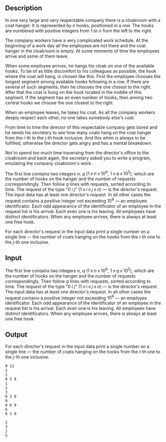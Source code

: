 ## Description

<div><p>In one very large and very respectable company there is a cloakroom with a coat hanger. It is represented by <span class="tex-span"><i>n</i></span> hooks, positioned in a row. The hooks are numbered with positive integers from 1 to <span class="tex-span"><i>n</i></span> from the left to the right.</p><p>The company workers have a very complicated work schedule. At the beginning of a work day all the employees are not there and the coat hanger in the cloakroom is empty. At some moments of time the employees arrive and some of them leave.</p><p>When some employee arrives, he hangs his cloak on one of the available hooks. To be of as little discomfort to his colleagues as possible, the hook where the coat will hang, is chosen like this. First the employee chooses the longest segment among available hooks following in a row. If there are several of such segments, then he chooses the one closest to the right. After that the coat is hung on the hook located in the middle of this segment. If the segment has an even number of hooks, then among two central hooks we choose the one closest to the right.</p><p>When an employee leaves, he takes his coat. As all the company workers deeply respect each other, no one takes somebody else's coat.</p><p>From time to time the director of this respectable company gets bored and he sends his secretary to see how many coats hang on the coat hanger from the <span class="tex-span"><i>i</i></span>-th to the <span class="tex-span"><i>j</i></span>-th hook inclusive. And this whim is always to be fulfilled, otherwise the director gets angry and has a mental breakdown.</p><p>Not to spend too much time traversing from the director's office to the cloakroom and back again, the secretary asked you to write a program, emulating the company cloakroom's work.</p></div><div class="input-specification"><p>The first line contains two integers <span class="tex-span"><i>n</i></span>, <span class="tex-span"><i>q</i></span> (<span class="tex-span">1 ≤ <i>n</i> ≤ 10<sup class="upper-index">9</sup></span>, <span class="tex-span">1 ≤ <i>q</i> ≤ 10<sup class="upper-index">5</sup></span>), which are the number of hooks on the hanger and the number of requests correspondingly. Then follow <span class="tex-span"><i>q</i></span> lines with requests, sorted according to time. The request of the type "<span class="tex-span">0</span> <span class="tex-span"><i>i</i></span> <span class="tex-span"><i>j</i></span>" (<span class="tex-span">1 ≤ <i>i</i> ≤ <i>j</i> ≤ <i>n</i></span>) — is the director's request. The input data has at least one director's request. In all other cases the request contains a positive integer not exceeding <span class="tex-span">10<sup class="upper-index">9</sup></span> — an employee identificator. Each odd appearance of the identificator of an employee in the request list is his arrival. Each even one is his leaving. All employees have distinct identificators. When any employee arrives, there is always at least one free hook.</p></div><div class="output-specification"><p>For each director's request in the input data print a single number on a single line — the number of coats hanging on the hooks from the <span class="tex-span"><i>i</i></span>-th one to the <span class="tex-span"><i>j</i></span>-th one inclusive.</p></div>

## Input

<p>The first line contains two integers <span class="tex-span"><i>n</i></span>, <span class="tex-span"><i>q</i></span> (<span class="tex-span">1 ≤ <i>n</i> ≤ 10<sup class="upper-index">9</sup></span>, <span class="tex-span">1 ≤ <i>q</i> ≤ 10<sup class="upper-index">5</sup></span>), which are the number of hooks on the hanger and the number of requests correspondingly. Then follow <span class="tex-span"><i>q</i></span> lines with requests, sorted according to time. The request of the type "<span class="tex-span">0</span> <span class="tex-span"><i>i</i></span> <span class="tex-span"><i>j</i></span>" (<span class="tex-span">1 ≤ <i>i</i> ≤ <i>j</i> ≤ <i>n</i></span>) — is the director's request. The input data has at least one director's request. In all other cases the request contains a positive integer not exceeding <span class="tex-span">10<sup class="upper-index">9</sup></span> — an employee identificator. Each odd appearance of the identificator of an employee in the request list is his arrival. Each even one is his leaving. All employees have distinct identificators. When any employee arrives, there is always at least one free hook.</p>

## Output

<p>For each director's request in the input data print a single number on a single line — the number of coats hanging on the hooks from the <span class="tex-span"><i>i</i></span>-th one to the <span class="tex-span"><i>j</i></span>-th one inclusive.</p>





```input1
9 11
1
2
0 5 8
1
1
3
0 3 8
9
0 6 9
6
0 1 9

```




```output1
2
3
2
5

```


